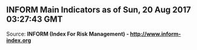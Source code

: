 ## INFORM Main Indicators as of Sun, 20 Aug 2017 03:27:43 GMT

Source: **INFORM (Index For Risk Management) - http://www.inform-index.org**